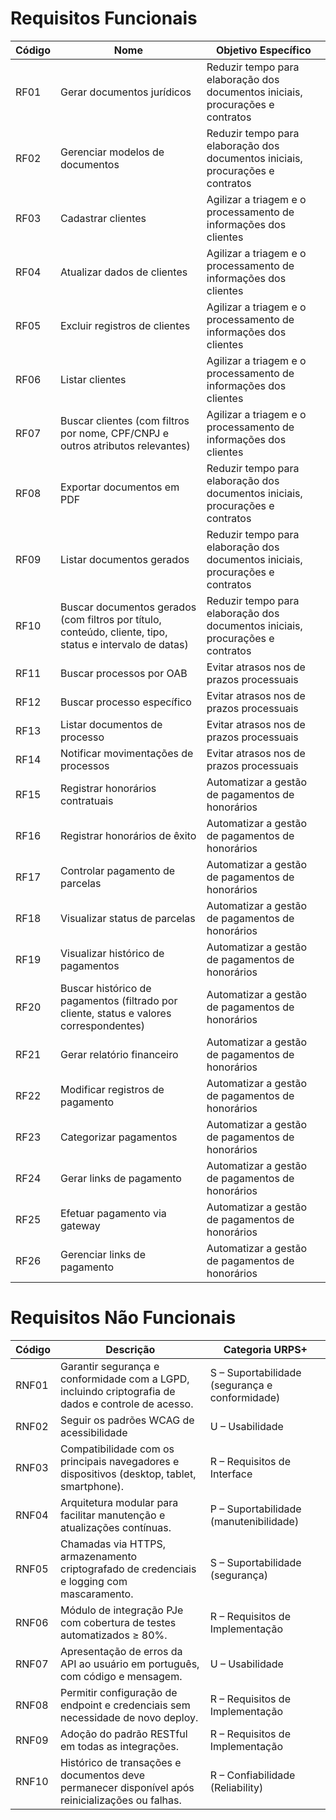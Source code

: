 

# Requisitos Funcionais

| Código | Nome                                                               | Objetivo Específico                                                    |
|--------|--------------------------------------------------------------------|------------------------------------------------------------------------|
| RF01   | Gerar documentos jurídicos                                         | Reduzir tempo para elaboração dos documentos iniciais, procurações e contratos |
| RF02   | Gerenciar modelos de documentos                                    | Reduzir tempo para elaboração dos documentos iniciais, procurações e contratos |
| RF03   | Cadastrar clientes                                                 | Agilizar a triagem e o processamento de informações dos clientes       |
| RF04   | Atualizar dados de clientes                                        | Agilizar a triagem e o processamento de informações dos clientes       |
| RF05   | Excluir registros de clientes                                      | Agilizar a triagem e o processamento de informações dos clientes       |
| RF06   | Listar clientes                                                    | Agilizar a triagem e o processamento de informações dos clientes       |
| RF07   | Buscar clientes (com filtros por nome, CPF/CNPJ e outros atributos relevantes) | Agilizar a triagem e o processamento de informações dos clientes       |
| RF08   | Exportar documentos em PDF                                         | Reduzir tempo para elaboração dos documentos iniciais, procurações e contratos |
| RF09   | Listar documentos gerados                                          | Reduzir tempo para elaboração dos documentos iniciais, procurações e contratos |
| RF10   | Buscar documentos gerados (com filtros por título, conteúdo, cliente, tipo, status e intervalo de datas) | Reduzir tempo para elaboração dos documentos iniciais, procurações e contratos |
| RF11   | Buscar processos por OAB                                           | Evitar atrasos nos de prazos processuais                               |
| RF12   | Buscar processo específico                                         | Evitar atrasos nos de prazos processuais                               |
| RF13   | Listar documentos de processo                                      | Evitar atrasos nos de prazos processuais                               |
| RF14   | Notificar movimentações de processos                               | Evitar atrasos nos de prazos processuais                               |
| RF15   | Registrar honorários contratuais                                   | Automatizar a gestão de pagamentos de honorários                       |
| RF16   | Registrar honorários de êxito                                      | Automatizar a gestão de pagamentos de honorários                       |
| RF17   | Controlar pagamento de parcelas                                    | Automatizar a gestão de pagamentos de honorários                       |
| RF18   | Visualizar status de parcelas                                      | Automatizar a gestão de pagamentos de honorários                       |
| RF19   | Visualizar histórico de pagamentos                                 | Automatizar a gestão de pagamentos de honorários                       |
| RF20   | Buscar histórico de pagamentos (filtrado por cliente, status e valores correspondentes) | Automatizar a gestão de pagamentos de honorários                       |
| RF21   | Gerar relatório financeiro                                         | Automatizar a gestão de pagamentos de honorários                       |
| RF22   | Modificar registros de pagamento                                   | Automatizar a gestão de pagamentos de honorários                       |
| RF23   | Categorizar pagamentos                                             | Automatizar a gestão de pagamentos de honorários                       |
| RF24   | Gerar links de pagamento                                           | Automatizar a gestão de pagamentos de honorários                       |
| RF25   | Efetuar pagamento via gateway                                      | Automatizar a gestão de pagamentos de honorários                       |
| RF26   | Gerenciar links de pagamento                                       | Automatizar a gestão de pagamentos de honorários                       |

# Requisitos Não Funcionais

| Código | Descrição                                                                                     | Categoria URPS+                            |
|--------|-----------------------------------------------------------------------------------------------|--------------------------------------------|
| RNF01  | Garantir segurança e conformidade com a LGPD, incluindo criptografia de dados e controle de acesso. | S – Suportabilidade (segurança e conformidade) |
| RNF02  | Seguir os padrões WCAG de acessibilidade                                                      | U – Usabilidade                             |
| RNF03  | Compatibilidade com os principais navegadores e dispositivos (desktop, tablet, smartphone).   | R – Requisitos de Interface                 |
| RNF04  | Arquitetura modular para facilitar manutenção e atualizações contínuas.                       | P – Suportabilidade (manutenibilidade)      |
| RNF05  | Chamadas via HTTPS, armazenamento criptografado de credenciais e logging com mascaramento.   | S – Suportabilidade (segurança)             |
| RNF06  | Módulo de integração PJe com cobertura de testes automatizados ≥ 80%.                         | R – Requisitos de Implementação             |
| RNF07  | Apresentação de erros da API ao usuário em português, com código e mensagem.                  | U – Usabilidade                             |
| RNF08  | Permitir configuração de endpoint e credenciais sem necessidade de novo deploy.               | R – Requisitos de Implementação             |
| RNF09  | Adoção do padrão RESTful em todas as integrações.                                             | R – Requisitos de Implementação             |
| RNF10  | Histórico de transações e documentos deve permanecer disponível após reinicializações ou falhas. | R – Confiabilidade (Reliability)            |
